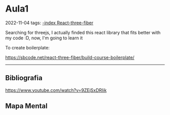 # Aula1
2022-11-04
tags: [-index React-three-fiber](-index%20React-three-fiber.md)

Searching for threejs, I actually finded this react library that fits better with my code :D, now, I'm going to learn it

To create boilerplate:

https://sbcode.net/react-three-fiber/build-course-boilerplate/

-----------------------------------------------
## Bibliografia

https://www.youtube.com/watch?v=9ZEjSxDRIik

## Mapa Mental